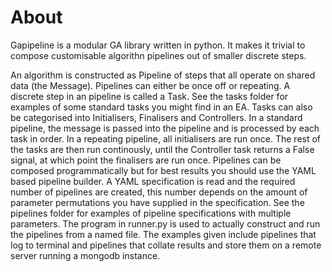 About
==========
Gapipeline is a modular GA library written in python. It makes it trivial to compose customisable algorithn pipelines out of smaller discrete steps.

An algorithm is constructed as Pipeline of steps that all operate on shared data (the Message).
Pipelines can either be once off or repeating.
A discrete step in an pipeline is called a Task.
See the tasks folder for examples of some standard tasks you might find in an EA.
Tasks can also be categorised into Initialisers, Finalisers and Controllers.
In a standard pipeline, the message is passed into the pipeline and is processed by each task in order.
In a repeating pipeline, all initialisers are run once.
The rest of the tasks are then run continously, until the Controller task returns a False signal, at which point the finalisers are run once.
Pipelines can be composed programmatically but for best results you should use the YAML based pipeline builder.
A YAML specification is read and the required number of pipelines are created, this number depends on the amount of parameter permutations you have supplied in the specification.
See the pipelines folder for examples of pipeline specifications with multiple parameters.
The program in runner.py is used to actually construct and run the pipelines from a named file.
The examples given include pipelines that log to terminal and pipelines that collate results and store them on a remote server running a mongodb instance.
